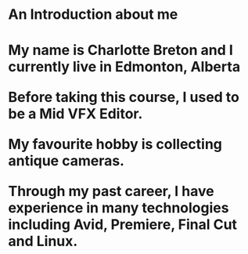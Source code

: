 <H1> An Introduction about me <H1>
<p> My name is Charlotte Breton and I currently live in Edmonton, Alberta <p>
<p>Before taking this course, I used to be a Mid VFX Editor.<p>
<p> My favourite hobby is collecting antique cameras.<p>
<p> Through my past career, I have experience in many technologies including Avid, Premiere, Final Cut and Linux.<p>
